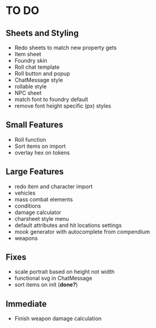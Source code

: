 # TO DO
## Sheets and Styling
- Redo sheets to match new property gets
- Item sheet
- Foundry skin
- Roll chat template
- Roll button and popup
- ChatMessage style
- rollable style
- NPC sheet
- match font to foundry default
- remove font height specific (px) styles
## Small Features
- Roll function
- Sort items on import
- overlay hex on tokens
## Large Features
- redo item and character import
- vehicles
- mass combat elements
- conditions
- damage calculator
- charsheet style menu
- default attributes and hit locations settings
- mook generator with autocomplete from compendium
- weapons
## Fixes
- scale portrait based on height not width
- functional svg in ChatMessage
- sort items on init (**done?**)

## Immediate
- Finish weapon damage calculation

